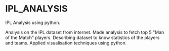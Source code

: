 # IPL_ANALYSIS
IPL Analysis using python.

Analysis on the IPL dataset from internet.
Made analysis to fetch top 5 "Man of the Match" players.
Describing dataset to know statistics of the players and teams.
Applied visualisation techniques using python.
